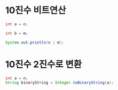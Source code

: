 # 10진수 비트연산

```java
int a = n;

int b = m;

System.out.println(n | m);
```



# 10진수 2진수로 변환

```java
int a = n;
String binaryString = Integer.toBinaryString(a);
```

